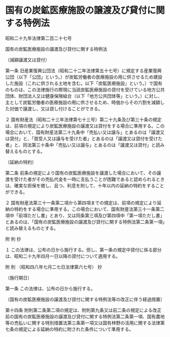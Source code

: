 # 国有の炭鉱医療施設の譲渡及び貸付に関する特例法

昭和二十九年法律第二百二十七号

国有の炭鉱医療施設の譲渡及び貸付に関する特例法

（減額譲渡又は貸付）

第一条 旧産業復興公団法（昭和二十二年法律第五十七号）に規定する産業復興公団（以下「公団」という。）が炭鉱労働者の医療施設の用に供させるため建設した施設（これに供される土地を含む。以下「炭鉱医療施設」という。）で国有のものは、この法律施行の際現に当該炭鉱医療施設の貸付を受けている地方公共団体、財団法人又は健康保険組合（以下「地方公共団体等」という。）に対し、主として炭鉱労働者の医療施設の用に供させるため、時価からその六割を減額した対価で譲渡し、又は貸し付けることができる。

２ 国有財産法（昭和二十三年法律第七十三号）第二十九条及び第三十条の規定は、前項の規定により炭鉱医療施設の譲渡又は貸付をする場合に準用する。この場合において、国有財産法第二十九条中「売払い又は譲与」とあるのは「譲渡又は貸付」と、「買受人又は譲与を受けた者」とあるのは「譲渡又は貸付を受けた者」と、同法第三十条中「売払い又は譲与」とあるのは「譲渡又は貸付」と読み替えるものとする。

（延納の特約）

第二条 前条の規定により国有の炭鉱医療施設を譲渡した場合において、その譲渡を受けた者がその売払代金を一時に支払うことが困難であると認められるときは、確実な担保を徴し、且つ、利息を附して、十年以内の延納の特約をすることができる。

２ 国有財産法第三十一条第二項から第四項までの規定は、前項の規定により延納の特約をする場合に準用する。この場合において、国有財産法第三十一条第二項中「前項ただし書」とあり、又は同条第三項及び第四項中「第一項ただし書」とあるのは、「国有の炭鉱医療施設の譲渡及び貸付に関する特例法第二条第一項」と読み替えるものとする。

附 則 抄

１ この法律は、公布の日から施行する。但し、第一条の規定中貸付に係る部分は、昭和二十九年四月一日以降の貸付について適用する。

附 則 （昭和四八年七月二七日法律第六七号） 抄

（施行期日）

第一条 この法律は、公布の日から施行する。

（国有の炭鉱医療施設の譲渡及び貸付に関する特例法等の改正に伴う経過措置）

第十四条 附則第二条第二項の規定は、附則第九条又は前二条の規定による改正前の国有の炭鉱医療施設の譲渡及び貸付に関する特例法第二条第一項、国有農地等の売払いに関する特別措置法第三条第一項又は国有林野の活用に関する法律第七条の規定による延納の特約に附された条件について準用する。
